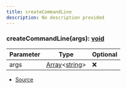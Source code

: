 ```yaml
---
title: createCommandLine
description: No description provided
---
```



### createCommandLine(args): [void](https://developer.mozilla.org/en-US/docs/Web/JavaScript/Reference/Global_Objects/undefined)

| Parameter | Type | Optional |
| ----------- | ----------- | ----------- |
| args | [Array](https://developer.mozilla.org/en-US/docs/Web/JavaScript/Reference/Global_Objects/Array)\<[string](https://developer.mozilla.org/en-US/docs/Web/JavaScript/Reference/Global_Objects/String)> | ❌ |


- [Source](https://github.com/neplextech/micro-docgen/blob/371ee6a0b1da9f772b4a8da6879190804ab8453b/src/cli/index.ts#L5)